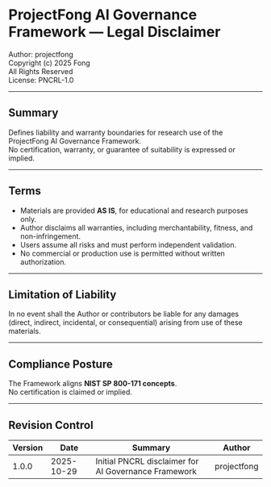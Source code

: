 # ProjectFong AI Governance Framework — Legal Disclaimer  
Author: projectfong  
Copyright (c) 2025 Fong  
All Rights Reserved  
License: PNCRL-1.0  

---

## Summary
Defines liability and warranty boundaries for research use of the ProjectFong AI Governance Framework.  
No certification, warranty, or guarantee of suitability is expressed or implied.

---

## Terms
* Materials are provided **AS IS**, for educational and research purposes only.  
* Author disclaims all warranties, including merchantability, fitness, and non-infringement.  
* Users assume all risks and must perform independent validation.  
* No commercial or production use is permitted without written authorization.

---

## Limitation of Liability
In no event shall the Author or contributors be liable for any damages (direct, indirect, incidental, or consequential) arising from use of these materials.

---

## Compliance Posture
The Framework aligns **NIST SP 800-171 concepts**.  
No certification is claimed or implied.

---

## Revision Control
| Version | Date | Summary | Author |
|---------|------|----------|--------|
| 1.0.0 | 2025-10-29 | Initial PNCRL disclaimer for AI Governance Framework | projectfong |
